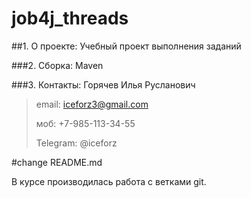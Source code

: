 # job4j_threads

##1. О проекте:
Учебный проект выполнения заданий

###2. Сборка:
Maven

###3. Контакты:
Горячев Илья Русланович
>email: iceforz3@gmail.com
>
>моб: +7-985-113-34-55
>
>Telegram: @iceforz

#change README.md



 В курсе производилась работа с ветками git.